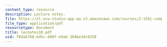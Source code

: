 ```yaml
---
content_type: resource
description: Lecture notes.
file: https://ol-ocw-studio-app-qa.s3.amazonaws.com/courses/2-158j-computational-geometry-spring-2003/f8dab768bd5cd00fe9ab304be34c6258_lecnotes10.pdf
file_type: application/pdf
resourcetype: Document
title: lecnotes10.pdf
uid: f8dab768-bd5c-d00f-e9ab-304be34c6258
---
```

